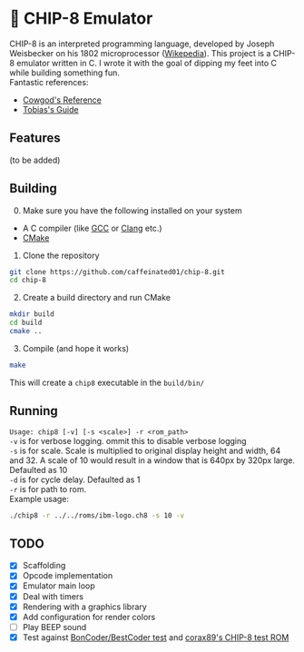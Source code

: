 # 👾 CHIP-8 Emulator

CHIP-8 is an interpreted programming language, developed by Joseph Weisbecker on his 1802 microprocessor ([Wikepedia](https://en.wikipedia.org/wiki/CHIP-8)). This project is a CHIP-8 emulator written in C. I wrote it with the goal of dipping my feet into C while building something fun.\
Fantastic references:

- [Cowgod's Reference](http://devernay.free.fr/hacks/chip8/C8TECH10.HTM)
- [Tobias's Guide](https://tobiasvl.github.io/blog/write-a-chip-8-emulator/)

## Features

(to be added)

## Building

0. Make sure you have the following installed on your system

- A C compiler (like [GCC](https://gcc.gnu.org/) or [Clang](https://clang.llvm.org/) etc.)
- [CMake](https://cmake.org/)

1. Clone the repository

```sh
git clone https://github.com/caffeinated01/chip-8.git
cd chip-8
```

2. Create a build directory and run CMake

```sh
mkdir build
cd build
cmake ..
```

3. Compile (and hope it works)

```sh
make
```

This will create a `chip8` executable in the `build/bin/`

## Running

`Usage: chip8 [-v] [-s <scale>] -r <rom_path>` \
`-v` is for verbose logging. ommit this to disable verbose logging \
`-s` is for scale. Scale is multiplied to original display height and width, 64 and 32. A scale of 10 would result in a window that is 640px by 320px large. Defaulted as 10 \
`-d` is for cycle delay. Defaulted as 1 \
`-r` is for path to rom. \
Example usage:

```sh
./chip8 -r ../../roms/ibm-logo.ch8 -s 10 -v
```

## TODO

- [x] Scaffolding
- [x] Opcode implementation
- [x] Emulator main loop
- [x] Deal with timers
- [x] Rendering with a graphics library
- [x] Add configuration for render colors
- [ ] Play BEEP sound
- [x] Test against [BonCoder/BestCoder test](https://github.com/cj1128/chip8-emulator/tree/master/rom) and [corax89's CHIP-8 test ROM](https://github.com/corax89/chip8-test-rom)
